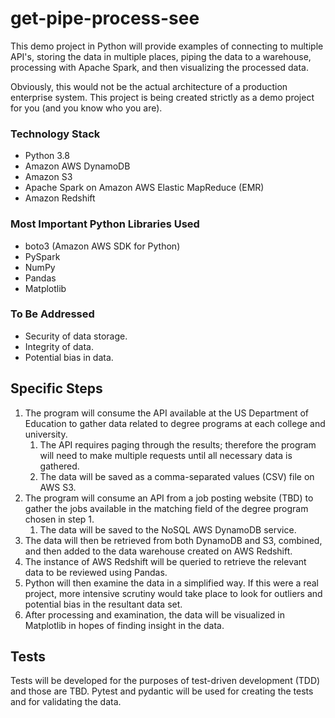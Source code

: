# get-pipe-process-see
This demo project in Python will provide examples of 
connecting to multiple API's, storing the data in 
multiple places, piping the data to a warehouse, 
processing with Apache Spark, and then visualizing the 
processed data. 

Obviously, this would not be the actual architecture 
of a production enterprise system. This project is being 
created strictly as a demo project for you (and you 
know who you are).

### Technology Stack
* Python 3.8
* Amazon AWS DynamoDB
* Amazon S3
* Apache Spark on Amazon AWS Elastic MapReduce (EMR)
* Amazon Redshift

### Most Important Python Libraries Used
* boto3 (Amazon AWS SDK for Python)
* PySpark
* NumPy
* Pandas
* Matplotlib

### To Be Addressed
* Security of data storage.
* Integrity of data.
* Potential bias in data.

## Specific Steps
1. The program will consume the API available at the 
US Department of Education to gather data related to
degree programs at each college and university.
   1. The API requires paging through the results; therefore 
   the program will need to make multiple requests until all 
   necessary data is gathered.
   2. The data will be saved as a comma-separated values
      (CSV) file on AWS S3.
2. The program will consume an API from a job posting 
website (TBD) to gather the jobs available in the 
matching field of the degree program chosen in step 1.
   1. The data will be saved to the NoSQL AWS DynamoDB
      service. 
3. The data will then be retrieved from both DynamoDB 
and S3, combined, and then added to the data warehouse 
created on AWS Redshift.
4. The instance of AWS Redshift will be queried to 
retrieve the relevant data to be reviewed using Pandas. 
5. Python will then examine the data in a simplified 
way. If this were a real project, more intensive scrutiny 
would take place to look for outliers and potential bias 
in the resultant data set.
6. After processing and examination, the data will be 
visualized in Matplotlib in hopes of finding insight 
in the data. 

## Tests
Tests will be developed for the purposes of test-driven 
development (TDD) and those are TBD. Pytest and pydantic 
will be used for creating the tests and for validating the 
data.
